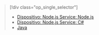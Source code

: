 > [!div class="op_single_selector"]
> * [Dispositivo: Node.js Service: Node.js](../articles/iot-hub/iot-hub-node-node-schedule-jobs.md)
> * [Dispositivo: Node.js Service: C#](../articles/iot-hub/iot-hub-csharp-node-schedule-jobs.md)
> * [Java](../articles/iot-hub/iot-hub-java-java-schedule-jobs.md)

